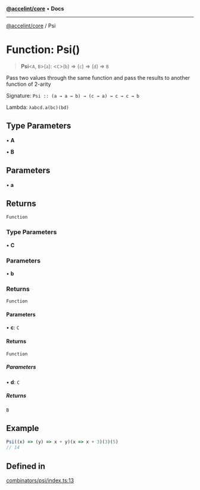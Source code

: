 [**@accelint/core**](../README.md) • **Docs**

***

[@accelint/core](../README.md) / Psi

# Function: Psi()

> **Psi**\<`A`, `B`\>(`a`): \<`C`\>(`b`) => (`c`) => (`d`) => `B`

Pass two values through the same function and pass the results to another function of 2-arity

Signature: `Psi :: (a → a → b) → (c → a) → c → c → b`

Lambda: `λabcd.a(bc)(bd)`

## Type Parameters

• **A**

• **B**

## Parameters

• **a**

## Returns

`Function`

### Type Parameters

• **C**

### Parameters

• **b**

### Returns

`Function`

#### Parameters

• **c**: `C`

#### Returns

`Function`

##### Parameters

• **d**: `C`

##### Returns

`B`

## Example

```ts
Psi((x) => (y) => x + y)(x => x + 3)(3)(5)
// 14
```

## Defined in

[combinators/psi/index.ts:13](https://github.com/gohypergiant/standard-toolkit/blob/7f574e64e57e697a3e2daabb1b78393aca67cb22/packages/core/src/combinators/psi/index.ts#L13)

